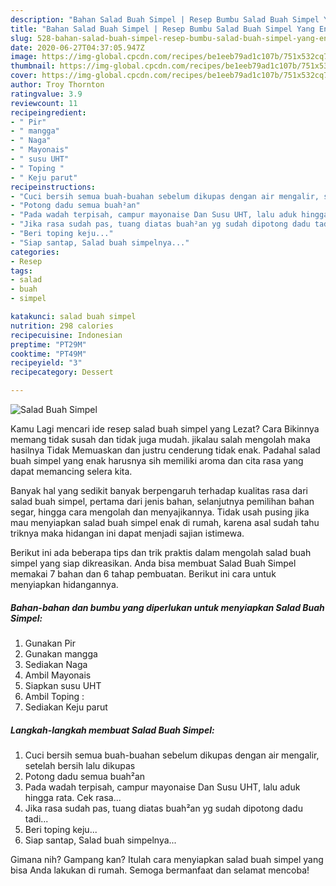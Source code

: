 ```yaml
---
description: "Bahan Salad Buah Simpel | Resep Bumbu Salad Buah Simpel Yang Enak dan Simpel"
title: "Bahan Salad Buah Simpel | Resep Bumbu Salad Buah Simpel Yang Enak dan Simpel"
slug: 528-bahan-salad-buah-simpel-resep-bumbu-salad-buah-simpel-yang-enak-dan-simpel
date: 2020-06-27T04:37:05.947Z
image: https://img-global.cpcdn.com/recipes/be1eeb79ad1c107b/751x532cq70/salad-buah-simpel-foto-resep-utama.jpg
thumbnail: https://img-global.cpcdn.com/recipes/be1eeb79ad1c107b/751x532cq70/salad-buah-simpel-foto-resep-utama.jpg
cover: https://img-global.cpcdn.com/recipes/be1eeb79ad1c107b/751x532cq70/salad-buah-simpel-foto-resep-utama.jpg
author: Troy Thornton
ratingvalue: 3.9
reviewcount: 11
recipeingredient:
- " Pir"
- " mangga"
- " Naga"
- " Mayonais"
- " susu UHT"
- " Toping "
- " Keju parut"
recipeinstructions:
- "Cuci bersih semua buah-buahan sebelum dikupas dengan air mengalir, setelah bersih lalu dikupas"
- "Potong dadu semua buah²an"
- "Pada wadah terpisah, campur mayonaise Dan Susu UHT, lalu aduk hingga rata. Cek rasa..."
- "Jika rasa sudah pas, tuang diatas buah²an yg sudah dipotong dadu tadi..."
- "Beri toping keju..."
- "Siap santap, Salad buah simpelnya..."
categories:
- Resep
tags:
- salad
- buah
- simpel

katakunci: salad buah simpel 
nutrition: 298 calories
recipecuisine: Indonesian
preptime: "PT29M"
cooktime: "PT49M"
recipeyield: "3"
recipecategory: Dessert

---
```



![Salad Buah Simpel](https://img-global.cpcdn.com/recipes/be1eeb79ad1c107b/751x532cq70/salad-buah-simpel-foto-resep-utama.jpg)

Kamu Lagi mencari ide resep salad buah simpel yang Lezat? Cara Bikinnya memang tidak susah dan tidak juga mudah. jikalau salah mengolah maka hasilnya Tidak Memuaskan dan justru cenderung tidak enak. Padahal salad buah simpel yang enak harusnya sih memiliki aroma dan cita rasa yang dapat memancing selera kita.

Banyak hal yang sedikit banyak berpengaruh terhadap kualitas rasa dari salad buah simpel, pertama dari jenis bahan, selanjutnya pemilihan bahan segar, hingga cara mengolah dan menyajikannya. Tidak usah pusing jika mau menyiapkan salad buah simpel enak di rumah, karena asal sudah tahu triknya maka hidangan ini dapat menjadi sajian istimewa.




Berikut ini ada beberapa tips dan trik praktis dalam mengolah salad buah simpel yang siap dikreasikan. Anda bisa membuat Salad Buah Simpel memakai 7 bahan dan 6 tahap pembuatan. Berikut ini cara untuk menyiapkan hidangannya.

<!--inarticleads1-->

##### Bahan-bahan dan bumbu yang diperlukan untuk menyiapkan Salad Buah Simpel:

1. Gunakan  Pir
1. Gunakan  mangga
1. Sediakan  Naga
1. Ambil  Mayonais
1. Siapkan  susu UHT
1. Ambil  Toping :
1. Sediakan  Keju parut




<!--inarticleads2-->

##### Langkah-langkah membuat Salad Buah Simpel:

1. Cuci bersih semua buah-buahan sebelum dikupas dengan air mengalir, setelah bersih lalu dikupas
1. Potong dadu semua buah²an
1. Pada wadah terpisah, campur mayonaise Dan Susu UHT, lalu aduk hingga rata. Cek rasa...
1. Jika rasa sudah pas, tuang diatas buah²an yg sudah dipotong dadu tadi...
1. Beri toping keju...
1. Siap santap, Salad buah simpelnya...




Gimana nih? Gampang kan? Itulah cara menyiapkan salad buah simpel yang bisa Anda lakukan di rumah. Semoga bermanfaat dan selamat mencoba!
